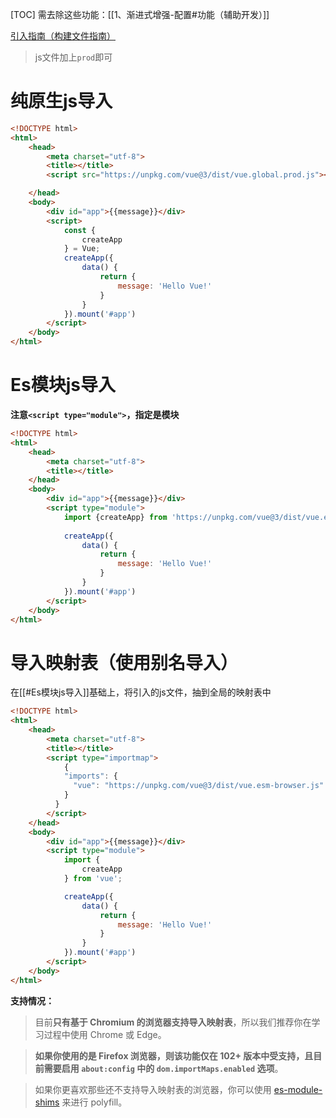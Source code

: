 
[TOC]
需去除这些功能：[[1、渐进式增强-配置#功能（辅助开发）]]

[引入指南（构建文件指南）](https://github.com/vuejs/core/tree/main/packages/vue#which-dist-file-to-use)

> js文件加上`prod`即可

# 纯原生js导入
```html
<!DOCTYPE html>
<html>
	<head>
		<meta charset="utf-8">
		<title></title>
		<script src="https://unpkg.com/vue@3/dist/vue.global.prod.js"></script>

	</head>
	<body>
		<div id="app">{{message}}</div>
		<script>
			const {
				createApp
			} = Vue;
			createApp({
				data() {
					return {
						message: 'Hello Vue!'
					}
				}
			}).mount('#app')
		</script>
	</body>
</html>

```

# Es模块js导入
**注意`<script type="module">`，指定是模块**
```html
<!DOCTYPE html>
<html>
	<head>
		<meta charset="utf-8">
		<title></title>
	</head>
	<body>
		<div id="app">{{message}}</div>
		<script type="module">
			import {createApp} from 'https://unpkg.com/vue@3/dist/vue.esm-browser.prod.js';
			
			createApp({
				data() {
					return {
						message: 'Hello Vue!'
					}
				}
			}).mount('#app')
		</script>
	</body>
</html>

```

# 导入映射表（使用别名导入）
在[[#Es模块js导入]]基础上，将引入的js文件，抽到全局的映射表中
```html
<!DOCTYPE html>
<html>
	<head>
		<meta charset="utf-8">
		<title></title>
		<script type="importmap">
			{
		    "imports": {
		      "vue": "https://unpkg.com/vue@3/dist/vue.esm-browser.js"
		    }
		  }
		</script>
	</head>
	<body>
		<div id="app">{{message}}</div>
		<script type="module">
			import {
				createApp
			} from 'vue';

			createApp({
				data() {
					return {
						message: 'Hello Vue!'
					}
				}
			}).mount('#app')
		</script>
	</body>
</html>
```

**支持情况：**
> 目前**只有基于 Chromium 的浏览器支持导入映射表**，所以我们推荐你在学习过程中使用 Chrome 或 Edge。

> **如果你使用的是 Firefox 浏览器，则该功能仅在 102+ 版本中受支持，且目前需要启用 `about:config` 中的 `dom.importMaps.enabled` 选项**。

> 如果你更喜欢那些还不支持导入映射表的浏览器，你可以使用 [es-module-shims](https://github.com/guybedford/es-module-shims) 来进行 polyfill。
